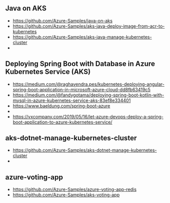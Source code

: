 ## Java on AKS
- https://github.com/Azure-Samples/java-on-aks
- https://github.com/Azure-Samples/aks-java-deploy-image-from-acr-to-kubernetes
- https://github.com/Azure-Samples/aks-java-manage-kubernetes-cluster
- 


## Deploying Spring Boot with Database in Azure Kubernetes Service (AKS)
- https://medium.com/@raghavendra.pes/kubernetes-deploying-angular-spring-boot-application-in-microsoft-azure-cloud-dd8fb63419c5
- https://medium.com/@fandygotama/deploying-spring-boot-kotlin-with-mysql-in-azure-kubernetes-service-aks-83ef8e334401
- https://www.baeldung.com/spring-boot-azure
- 
- https://vxcompany.com/2019/05/16/let-azure-devops-deploy-a-spring-boot-application-to-azure-kubernetes-service/


## aks-dotnet-manage-kubernetes-cluster
- https://github.com/Azure-Samples/aks-dotnet-manage-kubernetes-cluster
- 


## azure-voting-app
- https://github.com/Azure-Samples/azure-voting-app-redis
- https://github.com/Azure-Samples/aks-voting-app

